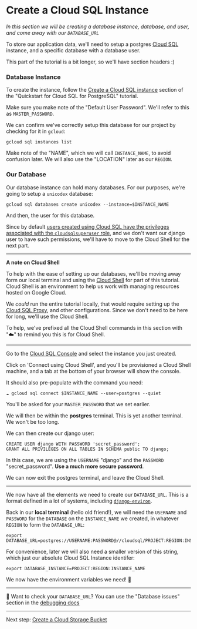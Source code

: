 # Create a Cloud SQL Instance

*In this section we will be creating a database instance, database, and user, and come away with our `DATABASE_URL`*

To store our application data, we'll need to setup a postgres [Cloud SQL](https://console.cloud.google.com/sql/instances) instance, and a specific database with a database user.

This part of the tutorial is a bit longer, so we'll have section headers :)

### Database Instance

To create the instance, follow the [Create a Cloud SQL instance](https://cloud.google.com/sql/docs/postgres/quickstart#create-instance) section of the "Quickstart for Cloud SQL for PostgreSQL" tutorial. 

Make sure you make note of the "Default User Password". We'll refer to this as `MASTER_PASSWORD`. 

We can confirm we've correctly setup this database for our project by checking for it in `gcloud`: 

```
gcloud sql instances list
```

Make note of the "NAME", which we will call `INSTANCE_NAME`, to avoid confusion later. We will also use the "LOCATION" later as our `REGION`.

### Our Database 

Our database instance can hold many databases. For our purposes, we're going to setup a `unicodex` database: 

```
gcloud sql databases create unicodex --instance=$INSTANCE_NAME
```

And then, the user for this database. 

Since by default [users created using Cloud SQL have the privileges associated with the `cloudsqlsuperuser` role](https://cloud.google.com/sql/docs/postgres/create-manage-users#creating), and we don't want our django user to have such permissions, we'll have to move to the Cloud Shell for the next part. 

---

**A note on Cloud Shell**

To help with the ease of setting up our databases, we'll be moving away form our local terminal and using the [Cloud Shell](https://cloud.google.com/shell/docs/quickstart) for part of this tutorial. Cloud Shell is an environment to help us work with managing resources hosted on Google Cloud. 

We *could* run the entire tutorial locally, that would require setting up  the [Cloud SQL Proxy](https://cloud.google.com/sql/docs/postgres/sql-proxy), and other configurations. Since we don't need to be here for long, we'll use the Cloud Shell. 

To help, we've prefixed all the Cloud Shell commands in this section with "☁️" to remind you this is for Cloud Shell.

---

Go to the [Cloud SQL Console](https://console.cloud.google.com/sql/instances) and select the instance you just created. 

Click on 'Connect using Cloud Shell', and you'll be provisioned a Cloud Shell machine, and a tab at the bottom of your browser will show the console. 

It should also pre-populate with the command you need: 

```
☁️ gcloud sql connect $INSTANCE_NAME --user=postgres --quiet
```

You'll be asked for your `MASTER_PASSWORD` that we set earlier. 

We will then be within the **postgres** terminal. This is yet another terminal. We won't be too long. 

We can then create our django user: 

```
CREATE USER django WITH PASSWORD 'secret_password';
GRANT ALL PRIVILEGES ON ALL TABLES IN SCHEMA public TO django;
```
In this case, we are using the `USERNAME` "django" and the `PASSWORD` "secret_password". **Use a much more secure password**.

We can now exit the postgres terminal, and leave the Cloud Shell. 

---

We now have all the elements we need to create our `DATABASE_URL`. This is a format defined in a lot of systems, including [`django-environ`](https://django-environ.readthedocs.io/en/latest/). 

Back in our **local terminal** (hello old friend!), we will need the `USERNAME` and `PASSWORD` for the `DATABASE` on the `INSTANCE_NAME` we created, in whatever `REGION` to form the `DATABASE_URL`:

```shell
export DATABASE_URL=postgres://USERNAME:PASSWORD@//cloudsql/PROJECT:REGION:INSTANCE_NAME/DATABASE_NAME
```

For convenience, later we will also need a smaller version of this string, which just our absolute Cloud SQL Instance identifer: 

```shell
export DATABASE_INSTANCE=PROJECT:REGION:INSTANCE_NAME
```

We now have the environment variables we need! 🍪

---

🤔 Want to check your `DATABASE_URL`? You can use the "Database issues" section in the [debugging docs](zz_debugging.md)
 
---

Next step: [Create a Cloud Storage Bucket](30-setup-bucket.md)